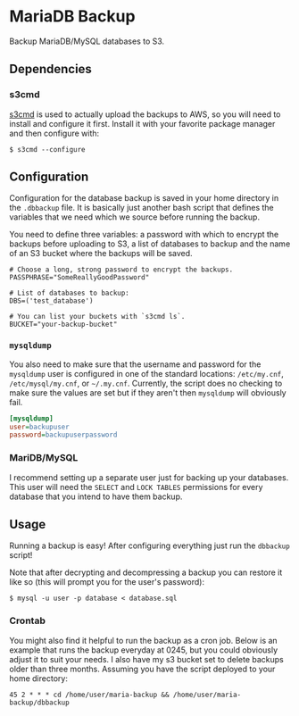 # MariaDB Backup

Backup MariaDB/MySQL databases to S3.

## Dependencies

### s3cmd

[s3cmd](https://github.com/s3tools/s3cmd) is used to actually upload the
backups to AWS, so you will need to install and configure it first. Install
it with your favorite package manager and then configure with:

```shell
$ s3cmd --configure
```

## Configuration

Configuration for the database backup  is saved in your home directory in the
`.dbbackup` file. It is basically just another bash script that defines the
variables that we need which we source before running the backup.

You need to define three variables: a password with which to encrypt the
backups before uploading to S3, a list of databases to backup and the name of
an S3 bucket where the backups will be saved.

```shell
# Choose a long, strong password to encrypt the backups.
PASSPHRASE="SomeReallyGoodPassword"

# List of databases to backup:
DBS=('test_database')

# You can list your buckets with `s3cmd ls`.
BUCKET="your-backup-bucket"
```

### `mysqldump`

You also need to make sure that the username and password for the `mysqldump`
user is configured in one of the standard locations: `/etc/my.cnf`,
`/etc/mysql/my.cnf`, or `~/.my.cnf`. Currently, the script does no checking
to make sure the values are set but if they aren't then `mysqldump` will
obviously fail.

```ini
[mysqldump]
user=backupuser
password=backupuserpassword
```

### MariDB/MySQL

I recommend setting up a separate user just for backing up your databases.
This user will need the `SELECT` and `LOCK TABLES` permissions for every
database that you intend to have them backup.

## Usage

Running a backup is easy! After configuring everything just run the
`dbbackup` script!

Note that after decrypting and decompressing a backup you can restore it like
so (this will prompt you for the user's password):

```shell
$ mysql -u user -p database < database.sql
```

### Crontab
You might also find it helpful to run the backup as a cron job. Below is an
example that runs the backup everyday at 0245, but you could obviously adjust
it to suit your needs. I also have my s3 bucket set to delete backups older
than three months. Assuming you have the script deployed to your home
directory:

```
45 2 * * * cd /home/user/maria-backup && /home/user/maria-backup/dbbackup
```

